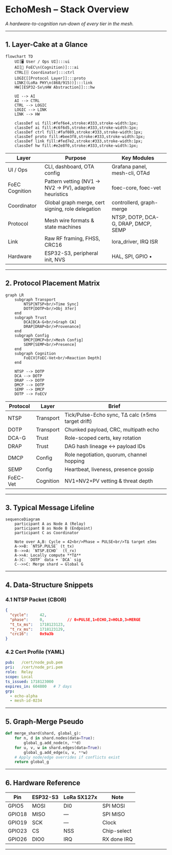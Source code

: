 # EchoMesh – Stack Overview  
*A hardware-to-cognition run-down of every tier in the mesh.*

---

## 1. Layer-Cake at a Glance

```mermaid
flowchart TD
    UI[🖥️ User / Ops UI]:::ui
    AI[🧠 FoEC\n(Cognition)]:::ai
    CTRL[🗄️ Coordinator]:::ctrl
    LOGIC[[Protocol Layer]]:::proto
    LINK[(LoRa PHY\n(868/915))]:::link
    HW[[ESP32-Sx\nHW Abstraction]]:::hw

    UI --> AI
    AI --> CTRL
    CTRL --> LOGIC
    LOGIC --> LINK
    LINK --> HW

    classDef ui fill:#fef6e4,stroke:#333,stroke-width:1px;
    classDef ai fill:#c6f6d5,stroke:#333,stroke-width:1px;
    classDef ctrl fill:#faf089,stroke:#333,stroke-width:1px;
    classDef proto fill:#bee3f8,stroke:#333,stroke-width:1px;
    classDef link fill:#fed7e2,stroke:#333,stroke-width:1px;
    classDef hw fill:#e2e8f0,stroke:#333,stroke-width:1px;
````

| Layer          | Purpose                                               | Key Modules                         |
| -------------- | ----------------------------------------------------- | ----------------------------------- |
| UI / Ops       | CLI, dashboard, OTA config                            | Grafana panel, mesh-cli, OTAd       |
| FoEC Cognition | Pattern vetting (NV1 → NV2 → PV), adaptive heuristics | foec-core, foec-vet                 |
| Coordinator    | Global graph merge, cert signing, role delegation     | controllerd, graph-merge            |
| Protocol       | Mesh wire formats & state machines                    | NTSP, DOTP, DCA-G, DRAP, DMCP, SEMP |
| Link           | Raw RF framing, FHSS, CRC16                           | lora\_driver, IRQ ISR               |
| Hardware       | ESP32-S3, peripheral init, NVS                        | HAL, SPI, GPIO •                    |

---

## 2. Protocol Placement Matrix

```mermaid
graph LR
    subgraph Transport
        NTSP[NTSP<br/>Time Sync]
        DOTP[DOTP<br/>Obj Xfer]
    end
    subgraph Trust
        DCA[DCA-G<br/>Graph CA]
        DRAP[DRAP<br/>Provenance]
    end
    subgraph Config
        DMCP[DMCP<br/>Mesh Config]
        SEMP[SEMP<br/>Presence]
    end
    subgraph Cognition
        FoECV[FoEC-Vet<br/>Reaction Depth]
    end

    NTSP --> DOTP
    DCA --> DOTP
    DRAP --> DOTP
    DMCP --> DOTP
    SEMP --> DMCP
    DOTP --> FoECV
```

| Protocol | Layer     | Brief                                             |
| -------- | --------- | ------------------------------------------------- |
| NTSP     | Transport | Tick/Pulse-Echo sync, TΔ calc (±5ms target drift) |
| DOTP     | Transport | Chunked payload, CRC, multipath echo              |
| DCA-G    | Trust     | Role-scoped certs, key rotation                   |
| DRAP     | Trust     | DAG hash lineage ↔ payload IDs                    |
| DMCP     | Config    | Role negotiation, quorum, channel hopping         |
| SEMP     | Config    | Heartbeat, liveness, presence gossip              |
| FoEC-Vet | Cognition | NV1+NV2+PV vetting & threat depth                 |

---

## 3. Typical Message Lifeline

```mermaid
sequenceDiagram
    participant A as Node A (Relay)
    participant B as Node B (Endpoint)
    participant C as Coordinator

    Note over A,B: Cycle = 42<br/>Phase = PULSE<br/>TΔ target ±5ms
    A->>B: `NTSP.PULSE` (t_tx)
    B-->>A: `NTSP.ECHO`  (t_rx)
    A->>A: Locally compute **TΔ**
    A-)C: `DOTP` data + `DCA` sig
    C-->>C: Merge shard → Global G
```

---

## 4. Data-Structure Snippets

### 4.1 NTSP Packet (CBOR)

```json
{
  "cycle":     42,
  "phase":     0,          // 0=PULSE,1=ECHO,2=HOLD,3=MERGE
  "t_tx_ms":   1718123123,
  "t_rx_ms":   1718123129,
  "crc16":     0x9a3b
}
```

### 4.2 Cert Profile (YAML)

```yaml
pub:   /cert/node_pub.pem
pri:   /cert/node_pri.pem
role:  Relay
scope: Local
ts_issued: 1718123000
expires_in: 604800   # 7 days
grp:
  - echo-alpha
  - mesh-id-0234
```

---

## 5. Graph-Merge Pseudo

```python
def merge_shard(shard, global_g):
    for n, d in shard.nodes(data=True):
        global_g.add_node(n, **d)
    for u, v, w in shard.edges(data=True):
        global_g.add_edge(u, v, **w)
    # Apply node/edge overrides if conflicts exist
    return global_g
```

---

## 6. Hardware Reference

| Pin    | ESP32-S3 | LoRa SX127x | Note        |
| ------ | -------- | ----------- | ----------- |
| GPIO5  | MOSI     | DI0         | SPI MOSI    |
| GPIO18 | MISO     | —           | SPI MISO    |
| GPIO19 | SCK      | —           | Clock       |
| GPIO23 | CS       | NSS         | Chip-select |
| GPIO26 | DIO0     | IRQ         | RX done IRQ |

---

